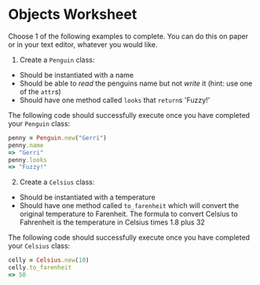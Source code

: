 # Objects Worksheet

Choose 1 of the following examples to complete. You can do this on paper or in your text editor, whatever you would like.

1. Create a `Penguin` class:
  - Should be instantiated with a name
  - Should be able to _read_ the penguins name but not _write_ it (hint: use one of the `attr`s)
  - Should have one method called `looks` that `return`s 'Fuzzy!'

  The following code should successfully execute once you have completed your `Penguin` class:

  ```ruby
  penny = Penguin.new("Gerri")
  penny.name
  => "Gerri"
  penny.looks
  => "Fuzzy!"
  ```

2. Create a `Celsius` class:
  - Should be instantiated with a temperature
  - Should have one method called `to_farenheit` which will convert the original temperature to Farenheit. The formula to convert Celsius to Fahrenheit is the temperature in Celsius times 1.8 plus 32

  The following code should successfully execute once you have completed your `Celsius` class:
  ```ruby
  celly = Celsius.new(10)
  celly.to_farenheit
  => 50
  ```
